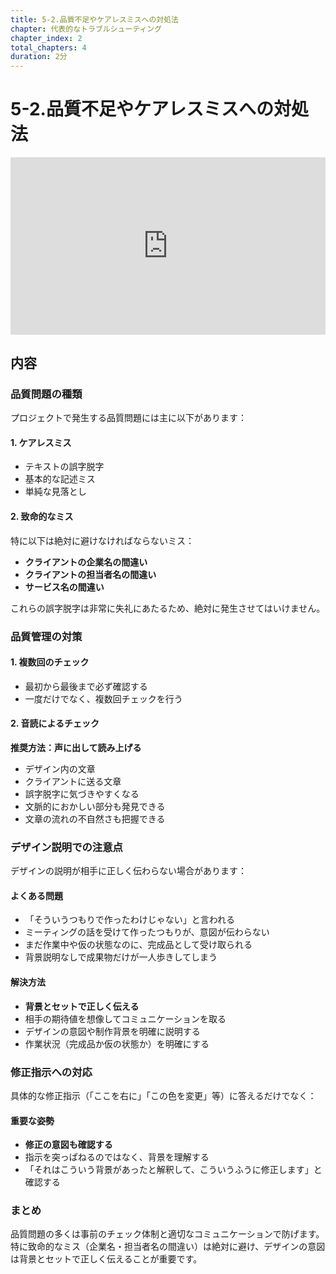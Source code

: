 ```yaml
---
title: 5-2.品質不足やケアレスミスへの対処法
chapter: 代表的なトラブルシューティング
chapter_index: 2
total_chapters: 4
duration: 2分
---
```


# 5-2.品質不足やケアレスミスへの対処法

<div style="position: relative; padding-bottom: 56.25%; height: 0;"><iframe src="https://www.loom.com/embed/a654eac0fcb042c88491d833f5795b69?sid=487413fe-2449-43ef-b3a1-001b8f152aed" frameborder="0" webkitallowfullscreen mozallowfullscreen allowfullscreen style="position: absolute; top: 0; left: 0; width: 100%; height: 100%;"></iframe></div>

## 内容

### 品質問題の種類

プロジェクトで発生する品質問題には主に以下があります：

#### 1. ケアレスミス
- テキストの誤字脱字
- 基本的な記述ミス
- 単純な見落とし

#### 2. 致命的なミス
特に以下は絶対に避けなければならないミス：
- **クライアントの企業名の間違い**
- **クライアントの担当者名の間違い**
- **サービス名の間違い**

これらの誤字脱字は非常に失礼にあたるため、絶対に発生させてはいけません。

### 品質管理の対策

#### 1. 複数回のチェック
- 最初から最後まで必ず確認する
- 一度だけでなく、複数回チェックを行う

#### 2. 音読によるチェック
**推奨方法：声に出して読み上げる**
- デザイン内の文章
- クライアントに送る文章
- 誤字脱字に気づきやすくなる
- 文脈的におかしい部分も発見できる
- 文章の流れの不自然さも把握できる

### デザイン説明での注意点

デザインの説明が相手に正しく伝わらない場合があります：

#### よくある問題
- 「そういうつもりで作ったわけじゃない」と言われる
- ミーティングの話を受けて作ったつもりが、意図が伝わらない
- まだ作業中や仮の状態なのに、完成品として受け取られる
- 背景説明なしで成果物だけが一人歩きしてしまう

#### 解決方法
- **背景とセットで正しく伝える**
- 相手の期待値を想像してコミュニケーションを取る
- デザインの意図や制作背景を明確に説明する
- 作業状況（完成品か仮の状態か）を明確にする

### 修正指示への対応

具体的な修正指示（「ここを右に」「この色を変更」等）に答えるだけでなく：

#### 重要な姿勢
- **修正の意図も確認する**
- 指示を突っぱねるのではなく、背景を理解する
- 「それはこういう背景があったと解釈して、こういうふうに修正します」と確認する

### まとめ

品質問題の多くは事前のチェック体制と適切なコミュニケーションで防げます。特に致命的なミス（企業名・担当者名の間違い）は絶対に避け、デザインの意図は背景とセットで正しく伝えることが重要です。
